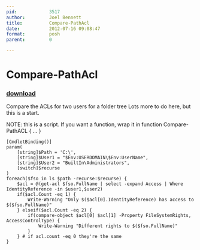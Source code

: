 ```yaml
---
pid:            3517
author:         Joel Bennett
title:          Compare-PathAcl
date:           2012-07-16 09:08:47
format:         posh
parent:         0

---
```


# Compare-PathAcl

### [download](//scripts/3517.ps1)

Compare the ACLs for two users for a folder tree
Lots more to do here, but this is a start.

NOTE: this is a script. If you want a function, wrap it in function Compare-PathACL { ... }

```posh
[CmdletBinding()]
param(
	[string]$Path = 'C:\',
	[string]$User1 = "$Env:USERDOMAIN\$Env:UserName",
	[string]$User2 = "BuiltIn\Administrators",
	[switch]$recurse
)
foreach($fso in ls $path -recurse:$recurse) { 
	$acl = @(get-acl $fso.FullName | select -expand Access | Where IdentityReference -in $user1,$user2) 
	if($acl.Count -eq 1) { 
		Write-Warning "Only $($acl[0].IdentityReference) has access to $($fso.FullName)"
	} elseif($acl.Count -eq 2) { 
		if(compare-object $acl[0] $acl[1] -Property FileSystemRights, AccessControlType) { 
			Write-Warning "Different rights to $($fso.FullName)" 
		}
	} # if acl.count -eq 0 they're the same
}
```

